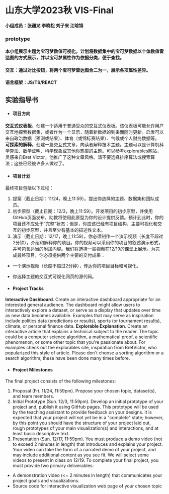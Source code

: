 # 山东大学2023秋 VIS-Final
#### 小组成员：张疆龙 李晓松 刘子来 江晗锦


### prototype
#### 本小组展示主题为宝可梦数值可视化，计划将数据集中的宝可梦数据以个体数值雷达图的方式展示，并以宝可梦属性作为依据分类，便于查找。
#### 交互：通过对比按钮，将两个宝可梦雷达图合二为一，展示各项属性差异。
#### 语言框架：JS/TS/REACT

## 实验指导书
- #### 项目方向
**交互式仪表板**。创建一个适用于普通受众的交互式仪表板。该仪表板可能允许用户交互地探索数据集，或者作为一个显示，随着新数据的到来而随时更新。启发可以来自政治数据（预测或结果）、体育（或锦标赛结果）、气候或个人财务数据等。  
**可探索的解释**。创建一篇交互式文章，向读者解释技术主题。主题可以是计算机科学算法、数学证明、科学现象或其他你热衷的主题。可以参考explorables网站，灵感来自Bret Victor，他推广了这种文章风格。请不要选择排序算法或搜索算法；这些已经被许多人做过了。
- #### 项目计划
最终项目包括以下过程：
1. 提案（截止日期：11/24，晚上11:59）。提出你选择的主题、数据集和团队成员。
2. 初步原型（截止日期：12/3，晚上11:59）。开发项目的初步原型，并使用GitHub页面发布。助教将使用此原型为你的设计提供反馈。预计到此时，你的项目还不应处于“完整”状态；但是，你应该已经有项目结构、主要可视化和交互的初步原型，并且至少有基本的描述性文本。
3. 演示（截止日期：12/17，晚上11:59）。你必须制作一个演示视频（长度不超过2分钟），介绍和解释你的项目。你的视频可以采用你的项目的叙述演示形式，并可包含适当的附加内容。我们将选择一些视频在12/19的课堂上展示。为完成最终项目，你必须提供两个主要的交付成果：
  - 一个演示视频（长度不超过2分钟），传达你的项目目标和可视化。
  - 你选择主题的交互式可视化网页的源代码。






- #### Project Tracks
**Interactive Dashboard**. Create an interactive dashboard appropriate for an interested  general audience. The dashboard might allow users to interactively explore a dataset, or  serve as a display that updates over time as new data becomes available. Examples that  may serve as inspiration include politics data (predictions or results), sports (or tournament  results), climate, or personal finance data.
**Explorable Explanation**. Create an interactive article that explains a technical subject to the reader. The topic could be a computer science algorithm, a mathematical proof, a scientific phenomenon, or some other topic that you're passionate about. For examples check out the explorables site, inspiration from BretVictor, who popularized this style of article. Please don't choose a sorting algorithm or a search algorithm; these have been done many times before.
- #### Project Milestones
The final project consists of the following milestones:
1. Proposal (Fri. 11/24, 11:59pm). Propose your chosen topic, dataset(s), and team members.
2. Initial Prototype (Sun. 12/3, 11:59pm). Develop an initial prototype of your project and, publish it using GitHub pages. This prototype will be used by the teaching assistant to  provide feedback on your designs. It is expected that your project will not yet be in a "complete" state; however, by this point you should have the structure of your project laid  out, rough prototypes of your main visualization(s) and interactions, and at least basic  descriptive text.
3. Presentation (Sun. 12/17, 11:59pm). You must produce a demo video (not to exceed 2  minutes in length) that introduces and explains your project. Your video can take the form of  a narrated demo of your project, and may include additional content as you see fit. We will  select some videos to present in class on 12/19. To complete your final project, you must  provide two primary deliverables:  
- A demonstration video (<= 2 minutes in length) that communicates your project goals  and visualizations.  
- Source code for interactive visualization web page of your chosen topic